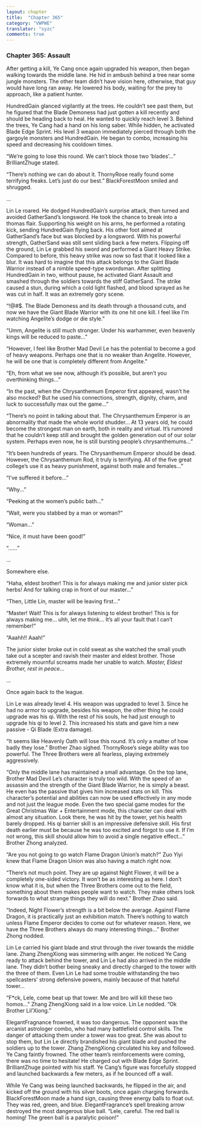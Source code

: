 ```yaml
---
layout: chapter
title:  "Chapter 365"
category: "VWPWE"
translator: "syzc"
comments: true
---
```


### Chapter 365: Assault

After getting a kill, Ye Cang once again upgraded his weapon, then began walking towards the middle lane. He hid in ambush behind a tree near some jungle monsters. The other team didn’t have vision here, otherwise, that guy would have long ran away. He lowered his body, waiting for the prey to approach, like a patient hunter.

HundredGain glanced vigilantly at the trees. He couldn’t see past them, but he figured that the Blade Demoness had just gotten a kill recently and should be heading back to heal. He wanted to quickly reach level 3. Behind the trees, Ye Cang had a hand on his long saber. While hidden, he activated Blade Edge Sprint. His level 3 weapon immediately pierced through both the gargoyle monsters and HundredGain. He began to combo, increasing his speed and decreasing his cooldown times.

“We’re going to lose this round. We can’t block those two ‘blades’...” BrilliantZhuge stated.

“There’s nothing we can do about it. ThornyRose really found some terrifying freaks. Let’s just do our best.” BlackForestMoon smiled and shrugged.

...

Lin Le roared. He dodged HundredGain’s surprise attack, then turned and avoided GatherSand’s longsword. He took the chance to break into a thomas flair. Supporting his weight on his arms, he performed a rotating kick, sending HundredGain flying back. His other foot aimed at GatherSand’s face but was blocked by a longsword. With his powerful strength, GatherSand was still sent sliding back a few meters. Flipping off the ground, Lin Le grabbed his sword and performed a Giant Heavy Strike. Compared to before, this heavy strike was now so fast that it looked like a blur. It was hard to imagine that this attack belongs to the Giant Blade Warrior instead of a nimble speed-type swordsman. After splitting HundredGain in two, without pause, he activated Giant Assault and smashed through the soldiers towards the stiff GatherSand. The strike caused a stun, during which a cold light flashed, and blood sprayed as he was cut in half. It was an extremely gory scene.

“!@#$. The Blade Demoness and its death through a thousand cuts, and now we have the Giant Blade Warrior with its one hit one kill. I feel like I’m watching Angelite’s dodge or die style.”

“Umm, Angelite is still much stronger. Under his warhammer, even heavenly kings will be reduced to paste...”

“However, I feel like Brother Mad Devil Le has the potential to become a god of heavy weapons. Perhaps one that is no weaker than Angelite. However, he will be one that is completely different from Angelite.”

“Eh, from what we see now, although it’s possible, but aren’t you overthinking things...”

“In the past, when the Chrysanthemum Emperor first appeared, wasn’t he also mocked? But he used his connections, strength, dignity, charm, and luck to successfully max out the game...”

“There’s no point in talking about that. The Chrysanthemum Emperor is an abnormality that made the whole world shudder… At 13 years old, he could become the strongest man on earth, both in reality and virtual. It’s rumored that he couldn’t keep still and brought the golden generation out of our solar system. Perhaps even now, he is still bursting people’s chrysanthemums...”

“It’s been hundreds of years. The Chrysanthemum Emperor should be dead. However, the Chrysanthemum Rod, it truly is terrifying. All of the five great college’s use it as heavy punishment, against both male and females...”

“I’ve suffered it before...”

“Why...”

“Peeking at the women’s public bath...”

“Wait, were you stabbed by a man or woman?”

“Woman...”

“Nice, it must have been good!”

“......”

…

Somewhere else.

“Haha, eldest brother! This is for always making me and junior sister pick herbs! And for talking crap in front of our master...”

“Then, Little Lin, master will be leaving first...”

“Master! Wait! This is for always listening to eldest brother! This is for always making me… uhh, let me think… It’s all your fault that I can’t remember!”

“Aaahh!! Aaah!”

The junior sister broke out in cold sweat as she watched the small youth take out a scepter and ravish their master and eldest brother. Those extremely mournful screams made her unable to watch. *Master, Eldest Brother, rest in peace...*

...

Once again back to the league.

Lin Le was already level 4. His weapon was upgraded to level 3. Since he had no armor to upgrade, besides his weapon, the other thing he could upgrade was his qi. With the rest of his souls, he had just enough to upgrade his qi to level 2. This increased his stats and gave him a new passive - Qi Blade (Extra damage).

“It seems like Heavenly Oath will lose this round. It’s only a matter of how badly they lose.” Brother Zhao sighed. ThornyRose’s siege ability was too powerful. The Three Brothers were all fearless, playing extremely aggressively.

“Only the middle lane has maintained a small advantage. On the top lane, Brother Mad Devil Le’s character is truly too wild. With the speed of an assassin and the strength of the Giant Blade Warrior, he is simply a beast. He even has the passive that gives him increased stats on kill. This character’s potential and abilities can now be used effectively in any mode and not just the league mode. Even the two special game modes for the Great Christmas War + Entertainment mode, this character can deal with almost any situation. Look there, he was hit by the tower, yet his health barely dropped. His qi barrier skill is an impressive defensive skill. His first death earlier must be because he was too excited and forgot to use it. If I’m not wrong, this skill should allow him to avoid a single negative effect...” Brother Zhong analyzed.

“Are you not going to go watch Flame Dragon Union’s match?” Zuo Yiyi knew that Flame Dragon Union was also having a match right now.

“There’s not much point. They are up against Night Flower, it will be a completely one-sided victory. It won’t be as interesting as here. I don’t know what it is, but when the Three Brothers come out to the field, something about them makes people want to watch. They make others look forwards to what strange things they will do next.” Brother Zhao said.

“Indeed, Night Flower’s strength is a bit below the average. Against Flame Dragon, it is practically just an exhibition match. There’s nothing to watch unless Flame Emperor decides to come out for whatever reason. Here, we have the Three Brothers always do many interesting things...” Brother Zhong nodded.

Lin Le carried his giant blade and strut through the river towards the middle lane. Zhang ZhengXiong was simmering with anger. He noticed Ye Cang ready to attack behind the tower, and Lin Le had also arrived in the middle lane. They didn’t bother being sneaky and directly charged to the tower with the three of them. Even Lin Le had some trouble withstanding the two spellcasters’ strong defensive powers, mainly because of that hateful tower...

“F\*ck, Lele, come beat up that tower. Me and bro will kill these two homos...” Zhang ZhengXiong said in a low voice. Lin Le nodded. “Ok Brother Lil’Xiong.”

ElegantFragnance frowned, it was too dangerous. The opponent was the arcanist astrologer combo, who had many battlefield control skills. The danger of attacking them under a tower was too great. She was about to stop them, but Lin Le directly brandished his giant blade and pushed the soldiers up to the tower. Zhang ZhengXiong circulated his key and followed. Ye Cang faintly frowned. The other team’s reinforcements were coming, there was no time to hesitate! He charged out with Blade Edge Sprint. BrilliantZhuge pointed with his staff. Ye Cang’s figure was forcefully stopped and launched backwards a few meters, as if he bounced off a wall. 

While Ye Cang was being launched backwards, he flipped in the air, and kicked off the ground with his silver boots, once again charging forwards. BlackForestMoon made a hand sign, causing three energy balls to float out. They was red, green, and blue. ElegantFragrance’s spell breaking arrow destroyed the most dangerous blue ball. “Lele, careful. The red ball is homing! The green ball is a paralytic poison!”
